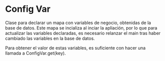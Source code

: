 # **Config Var**

Clase para declarar un mapa con variables de negocio, obtenidas de la base de datos. Este mapa se incializa al inciar la apliación, por lo que para actualizar las variables declaradas, es necesario relanzar el main tras haber cambiado las variables en la base de datos. 

Para obtener el valor de estas variables, es suficiente con hacer una llamada a ConfigVar.get(key).

